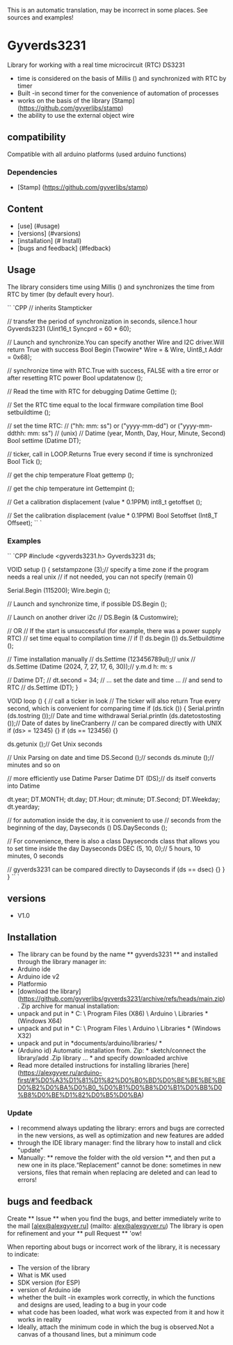 This is an automatic translation, may be incorrect in some places. See sources and examples!

# Gyverds3231
Library for working with a real time microcircuit (RTC) DS3231
- time is considered on the basis of Millis () and synchronized with RTC by timer
- Built -in second timer for the convenience of automation of processes
- works on the basis of the library [Stamp] (https://github.com/gyverlibs/stamp)
- the ability to use the external object wire

## compatibility
Compatible with all arduino platforms (used arduino functions)

### Dependencies
- [Stamp] (https://github.com/gyverlibs/stamp)

## Content
- [use] (#usage)
- [versions] (#varsions)
- [installation] (# Install)
- [bugs and feedback] (#fedback)

<a id="usage"> </a>

## Usage
The library considers time using Millis () and synchronizes the time from RTC by timer (by default every hour).

`` `CPP
// inherits Stampticker

// transfer the period of synchronization in seconds, silence.1 hour
Gyverds3231 (Uint16_t Syncprd = 60 * 60);

// Launch and synchronize.You can specify another Wire and I2C driver.Will return True with success
Bool Begin (Twowire* Wire = & Wire, Uint8_t Addr = 0x68);

// synchronize time with RTC.True with success, FALSE with a tire error or after resetting RTC power
Bool updatatenow ();

// Read the time with RTC for debugging
Datime Gettime ();

// Set the RTC time equal to the local firmware compilation time
Bool setbuildtime ();

// set the time RTC:
// ("hh: mm: ss") or ("yyyy-mm-dd") or ("yyyy-mm-ddthh: mm: ss")
// (unix)
// Datime (year, Month, Day, Hour, Minute, Second)
Bool settime (Datime DT);

// ticker, call in LOOP.Returns True every second if time is synchronized
Bool Tick ();

// get the chip temperature
Float gettemp ();

// get the chip temperature
int Gettempint ();

// Get a calibration displacement (value * 0.1PPM)
int8_t getoffset ();

// Set the calibration displacement (value * 0.1PPM)
Bool Setoffset (Int8_T Offseet);
`` `

### Examples
`` `CPP
#include <gyverds3231.h>
Gyverds3231 ds;

VOID setup () {
setstampzone (3);// specify a time zone if the program needs a real unix
// if not needed, you can not specify (remain 0)

Serial.Begin (115200);
Wire.begin ();

// Launch and synchronize time, if possible
DS.Begin ();

// Launch on another driver i2c
// DS.Begin (& Customwire);

// OR
// If the start is unsuccessful (for example, there was a power supply RTC)
// set time equal to compilation time
// if (! ds.begin ()) ds.Setbuildtime ();

// Time installation manually
// ds.Settime (123456789ul);// unix
// ds.Settime (Datime (2024, 7, 27, 17, 6, 30));// y.m.d h: m: s

// Datime DT;
// dt.second = 34;
// ... set the date and time ...
// and send to RTC
// ds.Settime (DT);
}

VOID loop () {
// call a ticker in look
// The ticker will also return True every second, which is convenient for comparing time
if (ds.tick ()) {
Serial.println (ds.tostring ());// Date and time withdrawal
Serial.println (ds.datetostosting ());// Date of dates by lineCranberry
// can be compared directly with UNIX
if (ds> = 12345) {}
if (ds == 123456) {}

ds.getunix ();// Get Unix seconds

// Unix Parsing on date and time
DS.Second ();// seconds
ds.minute ();// minutes and so on

// more efficiently use Datime Parser
Datime DT (DS);// ds itself converts into Datime

dt.year;
DT.MONTH;
dt.day;
DT.Hour;
dt.minute;
DT.Second;
DT.Weekday;
dt.yearday;

// for automation inside the day, it is convenient to use
// seconds from the beginning of the day, Dayseconds ()
DS.DaySeconds ();

// For convenience, there is also a class Dayseconds class that allows you to set time inside the day
Dayseconds DSEC (5, 10, 0);// 5 hours, 10 minutes, 0 seconds

// gyverds3231 can be compared directly to Dayseconds
if (ds == dsec) {}
}
}
`` `

<a id="versions"> </a>

## versions
- V1.0

<a id="install"> </a>
## Installation
- The library can be found by the name ** gyverds3231 ** and installed through the library manager in:
- Arduino ide
- Arduino ide v2
- Platformio
- [download the library] (https://github.com/gyverlibs/gyverds3231/archive/refs/heads/main.zip). Zip archive for manual installation:
- unpack and put in * C: \ Program Files (X86) \ Arduino \ Libraries * (Windows X64)
- unpack and put in * C: \ Program Files \ Arduino \ Libraries * (Windows X32)
- unpack and put in *documents/arduino/libraries/ *
- (Arduino id) Automatic installation from. Zip: * sketch/connect the library/add .Zip library ... * and specify downloaded archive
- Read more detailed instructions for installing libraries [here] (https://alexgyver.ru/arduino-first/#%D0%A3%D1%81%D1%82%D0%B0%BD%D0%BE%BE%BE%BED0%B2%D0%BA%D0%B0_%D0%B1%D0%B8%D0%B1%D0%BB%D0%B8%D0%BE%D1%82%D0%B5%D0%BA)
### Update
- I recommend always updating the library: errors and bugs are corrected in the new versions, as well as optimization and new features are added
- through the IDE library manager: find the library how to install and click "update"
- Manually: ** remove the folder with the old version **, and then put a new one in its place.“Replacement” cannot be done: sometimes in new versions, files that remain when replacing are deleted and can lead to errors!

<a id="feedback"> </a>

## bugs and feedback
Create ** Issue ** when you find the bugs, and better immediately write to the mail [alex@alexgyver.ru] (mailto: alex@alexgyver.ru)
The library is open for refinement and your ** pull Request ** 'ow!

When reporting about bugs or incorrect work of the library, it is necessary to indicate:
- The version of the library
- What is MK used
- SDK version (for ESP)
- version of Arduino ide
- whether the built -in examples work correctly, in which the functions and designs are used, leading to a bug in your code
- what code has been loaded, what work was expected from it and how it works in reality
- Ideally, attach the minimum code in which the bug is observed.Not a canvas of a thousand lines, but a minimum code